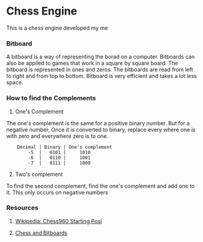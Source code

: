 # Chess Engine

This is a chess engine developed my me

### Bitboard

A bitboard is a way of representing the borad on a computer. Bitboards can also be applied to games that work in a square by square board. The bitboard is represented in ones and zeros. The bitboards are read from left to right and from top to bottom. Bitboard is very efficient and takes a lot less space. 

### How to find the Complements
1. One's Complement

The one's complement is the same for a positive binary number. But for a negative number, Once it is converted to binary, replace every where one is with zero and everywhere zero is to one.

```
	Decimal | Binary | One's complement
		-5  |   0101 |     1010
		-6  |   0110 |     1001
		-7  |   0111 |     1000
```

2. Two's complement

To find the second complement, find the one's complement and add one to it. This only occurs on negative numbers



### Resources

1. [Wikipedia: Chess960 Starting Posi](https://en.wikipedia.org/wiki/Fischer_random_chess)

2. [Chess and Bitboards](https://pages.cs.wisc.edu/~psilord/blog/data/chess-pages/index.html)